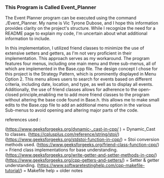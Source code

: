 ### This Program is Called Event_Planner ###

The Event Planner program can be executed using the command ./Event_Planner. My name is Vic Tyrone Dubose, and I hope this information provides clarity on the project's structure.
While I recognize the need for a README page to explain my code, I'm uncertain about what additional information to include.

In this implementation, I utilized friend classes to minimize the use of extensive setters and getters, as I'm not very proficient in their implementation.
This approach serves as my workaround. The program features four menus, including one main menu and three sub-menus, all of which are implemented in the Base.cpp file.
The design concept I chose for this project is the Strategy Pattern, which is prominently displayed in Menu Option 2. This menu allows users to search for events based on different criteria,
including date, location, and type, as well as to display all events. Additionally, the use of friend classes allows for adherence to the open-closed principle,enabling me to add more friend classes to the program without altering the base code found in Base.h. this allows me to make small edits to the Base.cpp file to add an additional menu option in the various Sub-menus to avoid opening and altering major parts of the code.


references used :

(https://www.geeksforgeeks.org/dynamic-_cast-in-cpp/ ) = Dynamic_Cast to classes.
(https://cplusplus.com/reference/string/stoi/)(https://www.geeksforgeeks.org/stdstoi-function-in-cpp/) = Stoi conversion methods used.
(https://www.geeksforgeeks.org/friend-class-function-cpp/) = Friend class implementations for base understanding.
(https://www.geeksforgeeks.org/write-getter-and-setter-methods-in-cpp/)(https://www.geeksforgeeks.org/cpp-getters-and-setters/) = Setter & getter understanding.
(https://www.softwaretestinghelp.com/cpp-makefile-tutorial/) = Makefile help + older notes